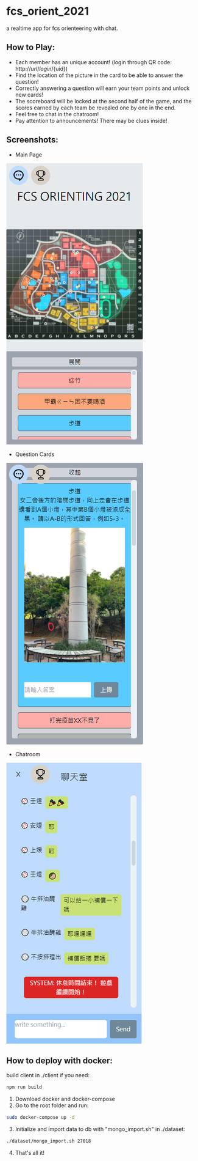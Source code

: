 # fcs_orient_2021

a realtime app for fcs orienteering with chat.

## How to Play:
* Each member has an unique account! (login through QR code: http://${url}/login/${uid})
* Find the location of the picture in the card to be able to answer the question!
* Correctly answering a question will earn your team points and unlock new cards!
* The scoreboard will be locked at the second half of the game, and the scores earned by each team be revealed one by one in the end.
* Feel free to chat in the chatroom! 
* Pay attention to announcements! There may be clues inside!

## Screenshots:

* Main Page

![](fcs.png)

* Question Cards

![](card.png)

* Chatroom

![](chatroom.png)

## How to deploy with docker:

build client in ./client if you need:

```bash
npm run build
```

1. Download docker and docker-compose
2. Go to the root folder and run:

```bash
sudo docker-compose up -d
```
3. Initialize and import data to db with "mongo_import.sh" in ./dataset:

```bash
./dataset/mongo_import.sh 27018
```
4. That's all it!
